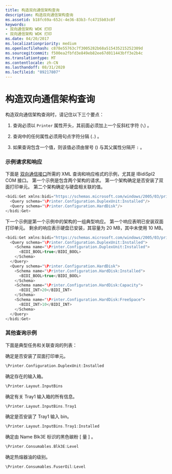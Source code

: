 ```yaml
---
title: 构造双向通信架构查询
description: 构造双向通信架构查询
ms.assetid: b18fc69a-652c-4e36-83b3-fc4715b03c0f
keywords:
- 双向通信架构 WDK 打印
- 双向通信架构 WDK 打印
ms.date: 04/20/2017
ms.localizationpriority: medium
ms.openlocfilehash: c878e55763c7f3005282b68a515435215252309d
ms.sourcegitcommit: f500ea2fbfd3e849eb82ee67d011443bff3e2b4c
ms.translationtype: MT
ms.contentlocale: zh-CN
ms.lasthandoff: 08/31/2020
ms.locfileid: "89217807"
---
```

# <a name="constructing-a-bidi-communication-schema-query"></a>构造双向通信架构查询


构造双向通信架构查询时，请记住以下三个要点：

1.  查询必须以 `Printer` 属性开头，其前面必须加上一个反斜杠字符 (`\`) 。

2.  查询中的任何属性必须用句点字符分隔 (`.`) 。

3.  如果查询包含一个值，则该值必须由冒号 () 与其父属性分隔开 `:` 。

### <a name="example-request-and-response"></a><a href="" id="example-request-and-response"></a> 示例请求和响应

下面是 [双向通信接口](/windows-hardware/drivers/ddi/_print/index)所需的 XML 查询和响应格式的示例，尤其是 IBidiSpl2 COM 接口。 第一个示例是包含两个架构的请求。 第一个架构确定是否安装了双面打印单元。 第二个架构确定与硬盘相关联的值。

```cpp
<bidi:Get xmlns:bidi="https://schemas.microsoft.com/windows/2005/03/printing/bidi">
  <Query schema="\Printer.Configuration.DuplexUnit:Installed"/>
  <Query schema="\Printer.Configuration.HardDisk"/>
</bidi:Get>
```

下一个示例是第一个示例中的架构的一组典型响应。 第一个响应表明已安装双面打印单元。 剩余的响应表示硬盘已安装，其容量为 20 MB，其中未使用 10 MB。

```cpp
<bidi:Get xmlns:bidi="https://schemas.microsoft.com/windows/2005/03/printing/bidi">
  <Query schema="\Printer.Configuration.DuplexUnit:Installed">
    <Schema name="\Printer.Configuration.DuplexUnit:Installed">
      <BIDI_BOOL>true</BIDI_BOOL>
    </Schema>
  </Query>
  <Query schema="\Printer.Configuration.HardDisk">
    <Schema name="\Printer.Configuration.HardDisk:Installed">
      <BIDI_BOOL>true</BIDI_BOOL>
    </Schema>
    <Schema name="\Printer.Configuration.HardDisk:Capacity">
      <BIDI_INT>20</BIDI_INT>
    </Schema>
    <Schema name="\Printer.Configuration.HardDisk:FreeSpace">
      <BIDI_INT>10</BIDI_INT>
    </Schema>
  </Query>
</bidi:Get>
```

### <a name="additional-query-examples"></a><a href="" id="additional-query-examples"></a> 其他查询示例

下面是典型任务和关联查询的列表：

<a href="" id="determine-whether-a-duplex-unit-is-installed-"></a>确定是否安装了双面打印单元。  
```cpp
\Printer.Configuration.DuplexUnit:Installed
```

<a href="" id="determine-which-input-bins-are-present-"></a>确定存在的输入箱。  
```cpp
\Printer.Layout.InputBins
```

<a href="" id="determine-all-information-about-the-tray1-input-bin-"></a>确定有关 Tray1 输入箱的所有信息。  
```cpp
\Printer.Layout.InputBins.Tray1
```

<a href="" id="determine-whether-the-tray1-input-bin-is-installed-"></a>确定是否安装了 Tray1 输入 bin。  
```cpp
\Printer.Layout.InputBins.Tray1:Installed
```

<a href="" id="determine-the-level-of-black-toner-identified-by--name--blk3e-"></a>确定由 Name Blk3E 标识的黑色碳粉 \[ 量 \] 。  
```cpp
\Printer.Consumables.Blk3E:Level
```

<a href="" id="determine-the-level-of-fuser-oil-"></a>确定热熔器油的级别。  
```cpp
\Printer.Consumables.FuserOil:Level
```

 

